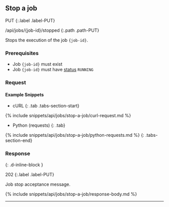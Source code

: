 ## Stop a job

PUT
{:.label .label-PUT}

/api/jobs/{job-id}/stopped
{:.path .path-PUT}

Stops the execution of the job `{job-id}`.

### Prerequisites
- Job `{job-id}` must exist
- Job `{job-id}` must have [status](#job-status) `RUNNING`

### Request

#### Example Snippets
- cURL
{: .tab .tabs-section-start}

{% include snippets/api/jobs/stop-a-job/curl-request.md %}

- Python (requests)
{: .tab}

{% include snippets/api/jobs/stop-a-job/python-requests.md %}
{: .tabs-section-end}

### Response
{: .d-inline-block }

202
{:.label .label-PUT}

Job stop acceptance message.

{% include snippets/api/jobs/stop-a-job/response-body.md %}

---
